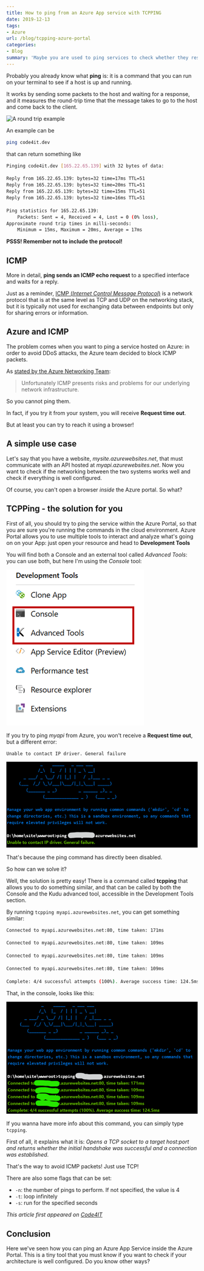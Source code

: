 ```yaml
---
title: How to ping from an Azure App service with TCPPING
date: 2019-12-13
tags:
- Azure
url: /blog/tcpping-azure-portal
categories:
- Blog
summary: 'Maybe you are used to ping services to check whether they respond or not. It works well using a local console, but within the Azure portal you must use another command: tcpping.'
---
```


Probably you already know what **ping** is: it is a command that you can run on your terminal to see if a host is up and running.

It works by sending some packets to the host and waiting for a response, and it measures the round-trip time that the message takes to go to the host and come back to the client.

![A round trip example](https://media.giphy.com/media/g8A6kKFew4w0w/giphy.gif)

An example can be

```bash
ping code4it.dev
```

that can return something like

```bash
Pinging code4it.dev [165.22.65.139] with 32 bytes of data:

Reply from 165.22.65.139: bytes=32 time=17ms TTL=51
Reply from 165.22.65.139: bytes=32 time=20ms TTL=51
Reply from 165.22.65.139: bytes=32 time=15ms TTL=51
Reply from 165.22.65.139: bytes=32 time=16ms TTL=51

Ping statistics for 165.22.65.139:
    Packets: Sent = 4, Received = 4, Lost = 0 (0% loss),
Approximate round trip times in milli-seconds:
    Minimum = 15ms, Maximum = 20ms, Average = 17ms
```

**PSSS! Remember not to include the protocol!**

## ICMP

More in detail, **ping sends an ICMP echo request** to a specified interface and waits for a reply.

Just as a reminder, [ICMP (_Internet Control Message Protocol_)](https://en.wikipedia.org/wiki/Internet_Control_Message_Protocol "ICMP explanation on Wikipedia") is a network protocol that is at the same level as TCP and UDP on the networking stack, but it is typically not used for exchanging data between endpoints but only for sharing errors or information.

## Azure and ICMP

The problem comes when you want to ping a service hosted on Azure: in order to avoid DDoS attacks, the Azure team decided to block ICMP packets.

As [stated by the Azure Networking Team](https://feedback.azure.com/forums/217313-networking/suggestions/3346609-icmp-support-for-azure-websites-roles-cloud-serv "Azure Networking Team answer"):

> Unfortunately ICMP presents risks and problems for our underlying network infrastructure.

So you cannot ping them.

In fact, if you try it from your system, you will receive **Request time out**.

But at least you can try to reach it using a browser!

## A simple use case

Let's say that you have a website, _mysite.azurewebsites.net_, that must communicate with an API hosted at _myapi.azurewebsites.net_. Now you want to check if the networking between the two systems works well and check if everything is well configured.

Of course, you can't open a browser _inside_ the Azure portal. So what?

## TCPPing - the solution for you

First of all, you should try to ping the service within the Azure Portal, so that you are sure you're running the commands in the cloud environment. Azure Portal allows you to use multiple tools to interact and analyze what's going on on your App: just open your resource and head to **Development Tools**

You will find both a Console and an external tool called _Advanced Tools_: you can use both, but here I'm using the _Console_ tool:

![Azure portal available tools: Console](./azure_tools.png "Azure portal Console link")

If you try to ping _myapi_ from Azure, you won't receive a **Request time out**, but a different error:

```bash
Unable to contact IP driver. General failure
```

![Unable to contact IP driver](./ping_console.png "PING error message")

That's because the ping command has directly been disabled.

So how can we solve it?

Well, the solution is pretty easy! There is a command called **tcpping** that allows you to do something similar, and that can be called by both the Console and the Kudu advanced tool, accessible in the Development Tools section.

By running `tcpping myapi.azurewebsites.net`, you can get something similar:

```bash
Connected to myapi.azurewebsites.net:80, time taken: 171ms

Connected to myapi.azurewebsites.net:80, time taken: 109ms

Connected to myapi.azurewebsites.net:80, time taken: 109ms

Connected to myapi.azurewebsites.net:80, time taken: 109ms

Complete: 4/4 successful attempts (100%). Average success time: 124.5ms
```

That, in the console, looks like this:

![tcpping example](./tcpping_console.png "TCPPing working example")

If you wanna have more info about this command, you can simply type `tcpping`.

First of all, it explains what it is: _Opens a TCP socket to a target host:port and returns whether the initial handshake was successful and a connection was established_.

That's the way to avoid ICMP packets! Just use TCP!

There are also some flags that can be set:

- `-n`: the number of pings to perform. If not specified, the value is 4
- `-t`: loop infinitely
- `-s`: run for the specified seconds

_This article first appeared on [Code4IT](https://www.code4it.dev/)_

## Conclusion

Here we've seen how you can ping an Azure App Service inside the Azure Portal. This is a tiny tool that you must know if you want to check if your architecture is well configured. Do you know other ways?
